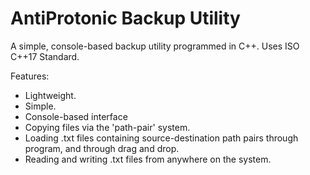 # AntiProtonic Backup Utility
A simple, console-based backup utility programmed in C++.
Uses ISO C++17 Standard.

Features:
 - Lightweight.
 - Simple.
 - Console-based interface
 - Copying files via the 'path-pair' system.
 - Loading .txt files containing source-destination path pairs through program, and through drag and drop.
 - Reading and writing .txt files from anywhere on the system.
